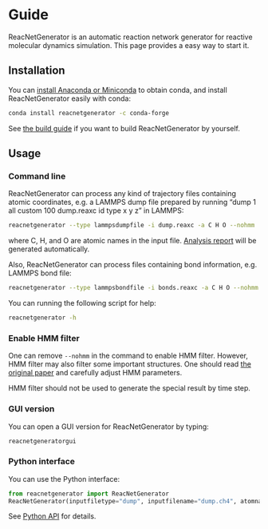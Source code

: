 # Guide

ReacNetGenerator is an automatic reaction network generator for reactive molecular dynamics simulation. This page provides a easy way to start it.

## Installation

You can [install Anaconda or Miniconda](https://conda.io/projects/continuumio-conda/en/latest/user-guide/install/index.html) to obtain conda, and install ReacNetGenerator easily with conda:

```bash
conda install reacnetgenerator -c conda-forge
```

See [the build guide](build.md) if you want to build ReacNetGenerator by yourself. 

## Usage

### Command line

ReacNetGenerator can process any kind of trajectory files containing atomic coordinates, e.g. a LAMMPS dump file prepared by running “dump 1 all custom 100 dump.reaxc id type x y z” in LAMMPS:

```bash
reacnetgenerator --type lammpsdumpfile -i dump.reaxc -a C H O --nohmm
```
where C, H, and O are atomic names in the input file. <a href="/report.html?jdata=https%3A%2F%2Fgist.githubusercontent.com%2Fnjzjz%2Fe9a4b42ceb7d2c3c7ada189f38708bf3%2Fraw%2F83d01b9ab1780b0ad2d1e7f934e61fa113cb0f9f%2Fmethane.json" target="_blank">Analysis report</a> will be generated automatically.

Also, ReacNetGenerator can process files containing bond information, e.g. LAMMPS bond file:

```bash
reacnetgenerator --type lammpsbondfile -i bonds.reaxc -a C H O --nohmm
```

You can running the following script for help:

```bash
reacnetgenerator -h
```

### Enable HMM filter

One can remove `--nohmm` in the command to enable HMM filter. However, HMM filter may also filter some important structures. One should read [the original paper](https://doi.org/10.1039/C9CP05091D) and carefully adjust HMM parameters.

HMM filter should not be used to generate the special result by time step.

### GUI version

You can open a GUI version for ReacNetGenerator by typing:

```bash
reacnetgeneratorgui
```

### Python interface

You can use the Python interface:

```python
from reacnetgenerator import ReacNetGenerator
ReacNetGenerator(inputfiletype="dump", inputfilename="dump.ch4", atomname=['C', 'H', 'O']).runanddraw()
```

See <a href="/api/" target="_blank">Python API</a> for details.
